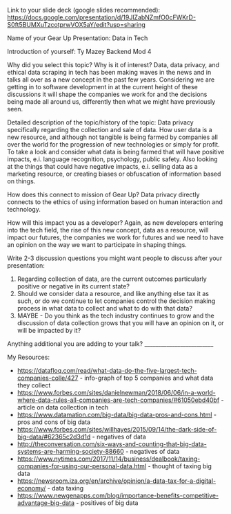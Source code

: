 Link to your slide deck (google slides recommended): https://docs.google.com/presentation/d/19JlZabNZmfO0cFWKrD-S0ft5BUMXuTzcotprwVOX5aY/edit?usp=sharing

Name of your Gear Up Presentation: Data in Tech

Introduction of yourself: Ty Mazey Backend Mod 4

Why did you select this topic?  Why is it of interest? Data, data privacy, and ethical data scraping in tech has been making waves in the news and in talks all over as a new concept in the past few years. Considering we are getting in to software development in at the current height of these discussions it will shape the companies we work for and the decisions being made all around us, differently then what we might have previously seen.

Detailed description of the topic/history of the topic: Data privacy specifically regarding the collection and sale of data. How user data is a new resource, and although not tangible is being farmed by companies all over the world for the progression of new technologies or simply for profit. To take a look and consider what data is being farmed that will have positive impacts, e.i. language recognition, psychology, public safety. Also looking at the things that could have negative impacts, e.i. selling data as a marketing resource, or creating biases or obfuscation of information based on things.

How does this connect to mission of Gear Up? Data privacy directly connects to the ethics of using information based on human interaction and technology.

How will this impact you as a developer? Again, as new developers entering into the tech field, the rise of this new concept, data as a resource, will impact our futures, the companies we work for futures and we need to have an opinion on the way we want to participate in shaping things.

Write 2-3 discussion questions you might want people to discuss after your presentation:
  1. Regarding collection of data, are the current outcomes particularly positive or negative in its current state?
  2. Should we consider data a resource, and like anything else tax it as such, or do we continue to let companies control the decision making process in what data to collect and what to do with that data?
  3. MAYBE - Do you think as the tech industry continues to grow and the discussion of data collection grows that you will have an opinion on it, or will be impacted by it?

 Anything additional you are adding to your talk? _________________________

 My Resources:

 - https://datafloq.com/read/what-data-do-the-five-largest-tech-companies-colle/427 - info-graph of top 5 companies and what data they collect
 - https://www.forbes.com/sites/danielnewman/2018/06/06/in-a-world-where-data-rules-all-companies-are-tech-companies/#61050ebd40bf - article on data collection in tech
 - https://www.datamation.com/big-data/big-data-pros-and-cons.html - pros and cons of big data
 - https://www.forbes.com/sites/willhayes/2015/09/14/the-dark-side-of-big-data/#62365c2d3d1d - negatives of data
 - http://theconversation.com/six-ways-and-counting-that-big-data-systems-are-harming-society-88660 - negatives of data
 - https://www.nytimes.com/2017/11/14/business/dealbook/taxing-companies-for-using-our-personal-data.html - thought of taxing big data
 - https://newsroom.iza.org/en/archive/opinion/a-data-tax-for-a-digital-economy/ - data taxing
 - https://www.newgenapps.com/blog/importance-benefits-competitive-advantage-big-data - positives of big data
